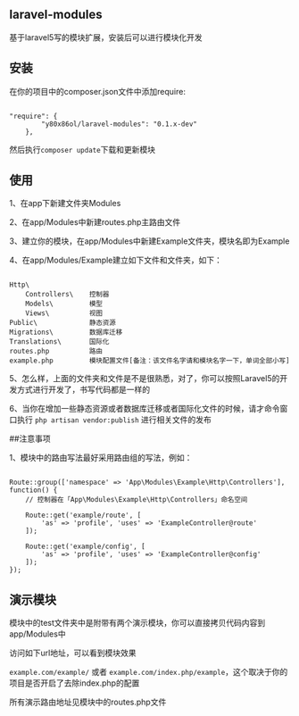 ## laravel-modules
基于laravel5写的模块扩展，安装后可以进行模块化开发

## 安装

在你的项目中的composer.json文件中添加require:
<pre><code>
"require": {
        "y80x86ol/laravel-modules": "0.1.x-dev"
    },
</code></pre>

然后执行`composer update`下载和更新模块

## 使用

1、在app下新建文件夹Modules

2、在app/Modules中新建routes.php主路由文件

3、建立你的模块，在app/Modules中新建Example文件夹，模块名即为Example

4、在app/Modules/Example建立如下文件和文件夹，如下：
<pre><code>
Http\
    Controllers\    控制器
    Models\         模型
    Views\          视图
Public\             静态资源
Migrations\         数据库迁移
Translations\       国际化
routes.php          路由
example.php         模块配置文件[备注：该文件名字请和模块名字一下，单词全部小写]
</code></pre>

5、怎么样，上面的文件夹和文件是不是很熟悉，对了，你可以按照Laravel5的开发方式进行开发了，书写代码都是一样的

6、当你在增加一些静态资源或者数据库迁移或者国际化文件的时候，请才命令窗口执行 `php artisan vendor:publish` 进行相关文件的发布

##注意事项

1、模块中的路由写法最好采用路由组的写法，例如：
<pre><code>
Route::group(['namespace' => 'App\Modules\Example\Http\Controllers'], function() {
    // 控制器在「App\Modules\Example\Http\Controllers」命名空间

    Route::get('example/route', [
        'as' => 'profile', 'uses' => 'ExampleController@route'
    ]);

    Route::get('example/config', [
        'as' => 'profile', 'uses' => 'ExampleController@config'
    ]);
});
</code></pre>

## 演示模块

模块中的test文件夹中是附带有两个演示模块，你可以直接拷贝代码内容到app/Modules中

访问如下url地址，可以看到模块效果

`example.com/example/` 或者 `example.com/index.php/example`，这个取决于你的项目是否开启了去除index.php的配置

所有演示路由地址见模块中的routes.php文件